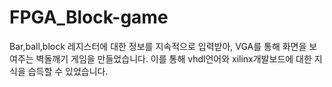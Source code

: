 # FPGA_Block-game
 
Bar,ball,block 레지스터에 대한 정보를 지속적으로 입력받아, VGA를 통해 화면을 보여주는 벽돌깨기 게임을 만들었습니다. 이를 통해 vhdl언어와 xilinx개발보드에 대한 지식을 습득할 수 있었습니다.
